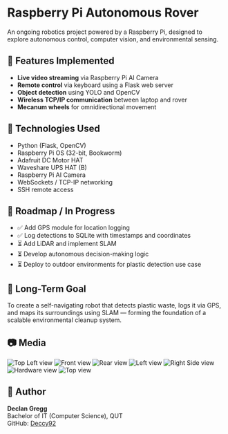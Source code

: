 # Raspberry Pi Autonomous Rover

An ongoing robotics project powered by a Raspberry Pi, designed to explore autonomous control, computer vision, and environmental sensing.

## 🚀 Features Implemented
- **Live video streaming** via Raspberry Pi AI Camera
- **Remote control** via keyboard using a Flask web server
- **Object detection** using YOLO and OpenCV
- **Wireless TCP/IP communication** between laptop and rover
- **Mecanum wheels** for omnidirectional movement

## 🔧 Technologies Used
- Python (Flask, OpenCV)
- Raspberry Pi OS (32-bit, Bookworm)
- Adafruit DC Motor HAT
- Waveshare UPS HAT (B)
- Raspberry Pi AI Camera
- WebSockets / TCP-IP networking
- SSH remote access

## 🔭 Roadmap / In Progress
- ✅ Add GPS module for location logging
- ✅ Log detections to SQLite with timestamps and coordinates
- ⏳ Add LiDAR and implement SLAM
- ⏳ Develop autonomous decision-making logic
- ⏳ Deploy to outdoor environments for plastic detection use case

## 🧠 Long-Term Goal
To create a self-navigating robot that detects plastic waste, logs it via GPS, and maps its surroundings using SLAM — forming the foundation of a scalable environmental cleanup system.

## 📷 Media
![Top Left view](rover1.png)
![Front view](rover2.png)
![Rear view](rover3.png)
![Left view](rover4.png)
![Right Side view](rover5.png)
![Hardware view](rover6.png)
![Top view](rover7.png)

## 👤 Author
**Declan Gregg**  
Bachelor of IT (Computer Science), QUT  
GitHub: [Deccy92](https://github.com/Deccy92)


